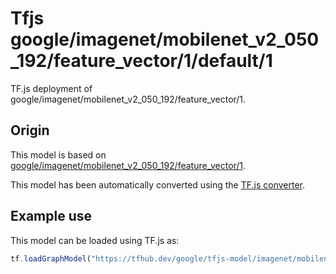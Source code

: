# Tfjs google/imagenet/mobilenet_v2_050_192/feature_vector/1/default/1
TF.js deployment of google/imagenet/mobilenet_v2_050_192/feature_vector/1.

<!-- parent-model: google/imagenet/mobilenet_v2_050_192/feature_vector/1 -->

## Origin

This model is based on [google/imagenet/mobilenet_v2_050_192/feature_vector/1](https://tfhub.dev/google/imagenet/mobilenet_v2_050_192/feature_vector/1).

This model has been automatically converted using the [TF.js converter](https://github.com/tensorflow/tfjs/tree/master/tfjs-converter).

## Example use
This model can be loaded using TF.js as:

```javascript
tf.loadGraphModel("https://tfhub.dev/google/tfjs-model/imagenet/mobilenet_v2_050_192/feature_vector/1/default/1", { fromTFHub: true })
```

